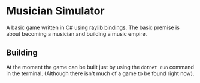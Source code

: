 # Musician Simulator

A basic game written in C# using [raylib bindings](https://github.com/ZeroElectric/Raylib-CSharp-Vinculum). The basic premise is about becoming a musician and building a music empire.

## Building
At the moment the game can be built just by using the `dotnet run` command in the terminal. (Although there isn't much of a game to be found right now).